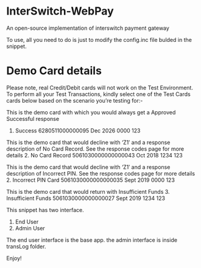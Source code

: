 # InterSwitch-WebPay
An open-source implementation of interswitch payment gateway

To use, all you need to do is just to modify the config.inc file bulded in the snippet.

# Demo Card details

Please note, real Credit/Debit cards will not work on the Test Environment. To perform all your Test Transactions, kindly select one of the Test Cards cards below based on the scenario you’re testing for:-

This is the demo card with which you would always get a Approved Successful response
1. Success
6280511000000095
Dec 2026
0000
123

This is the demo card that would decline with ‘Z1′ and a response description of No Card Record. See the response codes page for more details
2. No Card Record
5061030000000000043
Oct 2018
1234
123 

This is the demo card that would decline with ‘Z1′ and a response description of Incorrect PIN. See the response codes page for more details
2. Incorrect PIN Card
5061030000000000035
Sept 2019
0000
123

This is the demo card that would return with Insufficient Funds
3. Insufficient Funds
5061030000000000027
Sept 2019
1234
123

This snippet has two interface.
1. End User
2. Admin User

The end user interface is the base app. the admin interface is inside transLog folder.

Enjoy!
